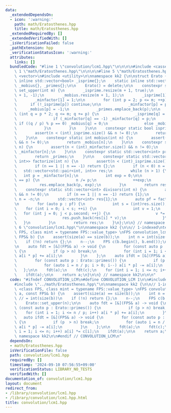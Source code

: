 ```yaml
---
data:
  _extendedDependsOn:
  - icon: ':warning:'
    path: math/Eratosthenes.hpp
    title: math/Eratosthenes.hpp
  _extendedRequiredBy: []
  _extendedVerifiedWith: []
  _isVerificationFailed: false
  _pathExtension: hpp
  _verificationStatusIcon: ':warning:'
  attributes:
    links: []
  bundledCode: "#line 1 \"convolution/lcm1.hpp\"\n\n\n\n#include <cassert>\n#line\
    \ 1 \"math/Eratosthenes.hpp\"\n\n\n\n#line 5 \"math/Eratosthenes.hpp\"\n#include\
    \ <vector>\n#include <utility>\n\nnamespace kk2 {\n\nstruct Erato {\n    static\
    \ inline std::vector<bool> _isprime{};\n    static inline std::vector<int> _minfactor{},\
    \ _mobius{}, _primes{};\n\n    Erato() = delete;\n\n    constexpr static void\
    \ set_upper(int m) {\n        _isprime.resize(m + 1, true);\n        _minfactor.resize(m\
    \ + 1, -1);\n        _mobius.resize(m + 1, 1);\n        _isprime[1] = false;\n\
    \        _minfactor[1] = 1;\n\n        for (int p = 2; p <= m; ++p) {\n      \
    \      if (!_isprime[p]) continue;\n\n            _minfactor[p] = p;\n       \
    \     _mobius[p] = -1;\n            _primes.emplace_back(p);\n\n            for\
    \ (int q = p * 2; q <= m; q += p) {\n                _isprime[q] = false;\n\n\
    \                if (_minfactor[q] == -1) _minfactor[q] = p;\n               \
    \ if ((q / p) % p == 0) _mobius[q] = 0;\n                else _mobius[q] = -_mobius[q];\n\
    \            }\n        }\n    }\n\n    constexpr static bool isprime(int n) {\n\
    \        assert(n < (int)_isprime.size() && n != 0);\n        return _isprime[n];\n\
    \    }\n\n    constexpr static int mobius(int n) {\n        assert(n < (int)_mobius.size()\
    \ && n != 0);\n        return _mobius[n];\n    }\n\n    constexpr static int minfactor(int\
    \ n) {\n        assert(n < (int)_minfactor.size() && n != 0);\n        return\
    \ _minfactor[n];\n    }\n\n    constexpr static std::vector<int> primes() {\n\
    \        return _primes;\n    }\n\n    constexpr static std::vector<std::pair<int,\
    \ int>> factorize(int n) {\n        assert(n < (int)_isprime.size() && n != 0);\n\
    \        if (n == 1 || n == -1) return {};\n        if (n < 0) n = -n;\n     \
    \   std::vector<std::pair<int, int>> res;\n        while (n > 1) {\n         \
    \   int p = _minfactor[n];\n            int exp = 0;\n\n            while (_minfactor[n]\
    \ == p) {\n                n /= p;\n                ++exp;\n            }\n  \
    \          res.emplace_back(p, exp);\n        }\n        return res;\n    }\n\n\
    \    constexpr static std::vector<int> divisors(int n) {\n        assert(n < (int)_isprime.size()\
    \ && n != 0);\n        if (n == 1 || n == -1) return {1};\n        if (n < 0)\
    \ n = -n;\n        std::vector<int> res{1};\n        auto pf = factorize(n);\n\
    \n        for (auto p : pf) {\n            int s = (int)res.size();\n        \
    \    for (int i = 0; i < s; ++i) {\n                int v = 1;\n             \
    \   for (int j = 0; j < p.second; ++j) {\n                    v *= p.first;\n\
    \                    res.push_back(res[i] * v);\n                }\n         \
    \   }\n        }\n        return res;\n    }\n};\n\n} // namespace kk2\n\n\n#line\
    \ 6 \"convolution/lcm1.hpp\"\n\nnamespace kk2 {\n\n// 1-indexed\ntemplate <class\
    \ FPS, class mint = typename FPS::value_type> \nFPS convolution_lcm(FPS& a, const\
    \ FPS& b) {\n    assert(size(a) == size(b));\n    int n = int(size(a)); // = int(size(b))\n\
    \    if (!n) return {};\n    n--;\n    FPS c(b.begin(), b.end());\n    Erato::set_upper(n);\n\
    \n    auto fdt = [&](FPS& a) -> void {\n        for (const auto p : Erato::primes())\
    \ {\n            if (p > n) break;\n            for (int i = 1; i <= n / p; i++)\
    \ a[i * p] += a[i];\n        }\n    };\n    auto ifdt = [&](FPS& a) -> void {\n\
    \        for (const auto p : Erato::primes()) {\n            if (p  > n) break;\n\
    \            for (auto i = n / p; i > 0; i--) a[i * p] -= a[i];\n        }\n \
    \   };\n\n    fdt(a);\n    fdt(c);\n    for (int i = 1; i <= n; i++) a[i] *= c[i];\n\
    \    ifdt(a);\n\n    return a;\n}\n\n} // namespace kk2\n\n\n"
  code: "#ifndef CONVOLUTION_LCM\n#define CONVOLUTION_LCM 1\n\n#include <cassert>\n\
    #include \"../math/Eratosthenes.hpp\"\n\nnamespace kk2 {\n\n// 1-indexed\ntemplate\
    \ <class FPS, class mint = typename FPS::value_type> \nFPS convolution_lcm(FPS&\
    \ a, const FPS& b) {\n    assert(size(a) == size(b));\n    int n = int(size(a));\
    \ // = int(size(b))\n    if (!n) return {};\n    n--;\n    FPS c(b.begin(), b.end());\n\
    \    Erato::set_upper(n);\n\n    auto fdt = [&](FPS& a) -> void {\n        for\
    \ (const auto p : Erato::primes()) {\n            if (p > n) break;\n        \
    \    for (int i = 1; i <= n / p; i++) a[i * p] += a[i];\n        }\n    };\n \
    \   auto ifdt = [&](FPS& a) -> void {\n        for (const auto p : Erato::primes())\
    \ {\n            if (p  > n) break;\n            for (auto i = n / p; i > 0; i--)\
    \ a[i * p] -= a[i];\n        }\n    };\n\n    fdt(a);\n    fdt(c);\n    for (int\
    \ i = 1; i <= n; i++) a[i] *= c[i];\n    ifdt(a);\n\n    return a;\n}\n\n} //\
    \ namespace kk2\n\n#endif // CONVOLUTION_LCM\n"
  dependsOn:
  - math/Eratosthenes.hpp
  isVerificationFile: false
  path: convolution/lcm1.hpp
  requiredBy: []
  timestamp: '2024-09-10 07:56:55+09:00'
  verificationStatus: LIBRARY_NO_TESTS
  verifiedWith: []
documentation_of: convolution/lcm1.hpp
layout: document
redirect_from:
- /library/convolution/lcm1.hpp
- /library/convolution/lcm1.hpp.html
title: convolution/lcm1.hpp
---
```


